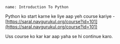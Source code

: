 ```ngMeta
name: Introduction To Python
```

Python ko start karne ke liye aap yeh course kariye - [https://saral.navgurukul.org/course?id=101](https://saral.navgurukul.org/course?id=101)

Uss course ko kar kar aap yaha se hi continue karo.